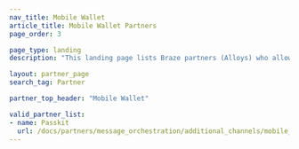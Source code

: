 ```yaml
---
nav_title: Mobile Wallet
article_title: Mobile Wallet Partners
page_order: 3

page_type: landing
description: "This landing page lists Braze partners (Alloys) who allow you to integrate mobile wallet providers with your messaging."

layout: partner_page
search_tag: Partner

partner_top_header: "Mobile Wallet"

valid_partner_list:
- name: Passkit
  url: /docs/partners/message_orchestration/additional_channels/mobile_wallet/passkit/
---
```

